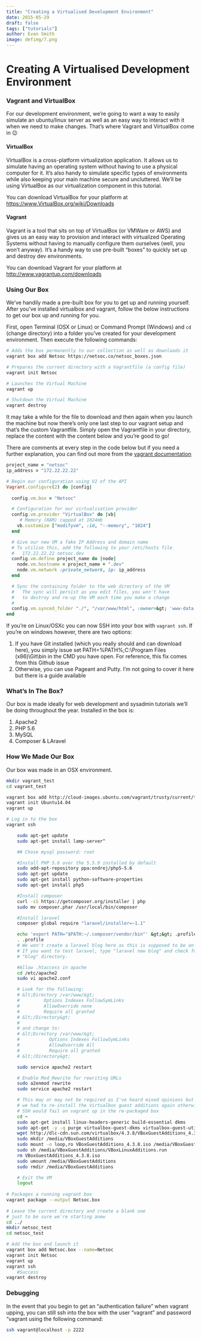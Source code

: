 ```yaml
---
title: "Creating a Virtualised Development Environment"
date: 2015-05-29
draft: false
tags: ["tutorials"]
author: Evan Smith
image: defimg/7.png
---
```


# Creating A Virtualised Development Environment

### Vagrant and VirtualBox

For our development environment, we’re going to want a way to easily simulate an ubuntu/linux server as well as an easy way to interact with it when we need to make changes. That’s where Vagrant and VirtualBox come in 😉

#### VirtualBox

VirtualBox is a cross-platform virtualization application. It allows us to simulate having an operating system without having to use a physical computer for it. It’s also handy to simulate specific types of environments while also keeping your main machine secure and uncluttered. We’ll be using VirtualBox as our virtualization component in this tutorial.

You can download VirtualBox for your platform at https://www.VirtualBox.org/wiki/Downloads

#### Vagrant

Vagrant is a tool that sits on top of VirtualBox (or VMWare or AWS) and gives us an easy way to provision and interact with virtualized Operating Systems without having to manually configure them ourselves (well, you won’t anyway). It’s a handy way to use pre-built “boxes” to quickly set up and destroy dev environments.

You can download Vagrant for your platform at http://www.vagrantup.com/downloads

### Using Our Box

We’ve handily made a pre-built box for you to get up and running yourself. After you’ve installed virtualbox and vagrant, follow the below instructions to get our box up and running for you.

First, open Terminal (OSX or Linux) or Command Prompt (Windows) and `cd` (change directory) into a folder you’ve created for your development environment. Then execute the following commands:

```bash
# Adds the box permanently to our collection as well as downloads it
vagrant box add Netsoc https://netsoc.co/netsoc_boxes.json

# Prepares the current directory with a Vagrantfile (a config file)
vagrant init Netsoc

# Launches the Virtual Machine
vagrant up

# Shutdown the Virtual Machine
vagrant destroy
```

It may take a while for the file to download and then again when you launch the machine but now there’s only one last step to our vagrant setup and that’s the custom Vagrantfile. Simply open the Vagrantfile in your directory, replace the content with the content below and you’re good to go!

There are comments at every step in the code below but if you need a further explanation, you can find out more from the [vagrant documentation](https://www.vagrantup.com/docs/vagrantfile/index.html)

```ruby
project_name = "netsoc"
ip_address = "172.22.22.22"

# Begin our configuration using V2 of the API
Vagrant.configure(2) do |config|
  
  config.vm.box = "Netsoc"

  # Configuration for our virtualisation provider
  config.vm.provider "VirtualBox" do |vb|
     # Memory (RAM) capped at 1024mb
    vb.customize ["modifyvm", :id, "--memory", "1024"]
  end

  # Give our new VM a fake IP Address and domain name
  # To utilise this, add the following to your /etc/hosts file
  #   172.22.22.22 netsoc.dev
  config.vm.define project_name do |node|
    node.vm.hostname = project_name + ".dev"
    node.vm.network :private_network, ip: ip_address
  end

  # Sync the containing folder to the web directory of the VM
  #   The sync will persist as you edit files, you won't have
  #   to destroy and re-up the VM each time you make a change
  #   
  config.vm.synced_folder "./", "/var/www/html", :owner=&gt; 'www-data', :group=&gt;'www-data'
end
```

If you’re on Linux/OSXc you can now SSH into your box with `vagrant ssh`. If you’re on windows however, there are two options:

1. If you have Git installed (which you really should and can download here), you simply issue set PATH=%PATH%;C:\Program Files (x86)\Git\bin in the CMD you have open. For reference, this fix comes from this Github issue
2.  Otherwise, you can use Pageant and Putty. I’m not going to cover it here but there is a guide available

### What’s In The Box?

Our box is made ideally for web development and sysadmin tutorials we’ll be doing throughout the year. Installed in the box is:

1. Apache2
2. PHP 5.6
3. MySQL
4. Composer & LAravel

### How We Made Our Box

Our box was made in an OSX environment.

```bash
mkdir vagrant_test
cd vagrant_test

vagrant box add http://cloud-images.ubuntu.com/vagrant/trusty/current/trusty-server-cloudimg-amd64-vagrant-disk1.box --name=Ubuntu14.04
vagrant init Ubuntu14.04
vagrant up

# Log in to the box
vagrant ssh

	sudo apt-get update
	sudo apt-get install lamp-server^

	## Chose mysql password: root

	#Install PHP 5.6 over the 5.5.9 installed by default
	sudo add-apt-repository ppa:ondrej/php5-5.6
	sudo apt-get update
	sudo apt-get install python-software-properties
	sudo apt-get install php5

	#Install composer
	curl -sS https://getcomposer.org/installer | php
	sudo mv composer.phar /usr/local/bin/composer

	#Install laravel
	composer global require "laravel/installer=~1.1"

	echo 'export PATH="$PATH:~/.composer/vendor/bin"' &gt;&gt; .profile
	. .profile
	# We won't create a laravel blog here as this is supposed to be an empty box.
	# If you want to test laravel, type "laravel new blog" and check for a
	# "blog" directory.

	#Allow .htaccess in apache
	cd /etc/apache2
	sudo vi apache2.conf

	# Look for the following: 
	# &lt;Directory /var/www/&gt;
	#         Options Indexes FollowSymLinks
	#         AllowOverride none
	#         Require all granted
	# &lt;/Directory&gt;
	#
	# and change to:
	# &lt;Directory /var/www/&gt;
	#	        Options Indexes FollowSymLinks
	#	        AllowOverride All
	#	        Require all granted
	# &lt;/Directory&gt;

	sudo service apache2 restart

	# Enable Mod_Rewrite for rewriting URLs
    sudo a2enmod rewrite
    sudo service apache2 restart

	# This may or may not be required as I've heard mixed opinions but 
	# we had to re-install the Virtualbox guest additions again otherwise
	# SSH would fail on vagrant up in the re-packaged box
	cd ~
	sudo apt-get install linux-headers-generic build-essential dkms
	sudo apt-get -y -q purge virtualbox-guest-dkms virtualbox-guest-utils virtualbox-guest-x11
	wget http://dlc-cdn.sun.com/virtualbox/4.3.8/VBoxGuestAdditions_4.3.8.iso
	sudo mkdir /media/VBoxGuestAdditions
	sudo mount -o loop,ro VBoxGuestAdditions_4.3.8.iso /media/VBoxGuestAdditions
	sudo sh /media/VBoxGuestAdditions/VBoxLinuxAdditions.run
	rm VBoxGuestAdditions_4.3.8.iso
	sudo umount /media/VBoxGuestAdditions
	sudo rmdir /media/VBoxGuestAdditions

	# Exit the VM
	logout
	
# Packages a running vagrant box
vagrant package --output Netsoc.box
	
# Leave the current directory and create a blank one
# just to be sure we're starting anew
cd ../
mkdir netsoc_test
cd netsoc_test

# Add the box and launch it
vagrant box add Netsoc.box --name=Netsoc
vagrant init Netsoc
vagrant up
vagrant ssh
	#Success
vagrant destroy
```

### Debugging

In the event that you begin to get an “authentication failure” when vagrant upping, you can still ssh into the box with the user “vagrant” and password “vagrant using the following command:

```bash
ssh vagrant@localhost -p 2222
```

